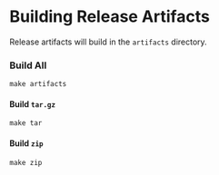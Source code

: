 # Building Release Artifacts

Release artifacts will build in the `artifacts` directory.

### Build All

```text
make artifacts
```

#### Build `tar.gz`

```text
make tar
```

#### Build `zip`

```text
make zip
```

